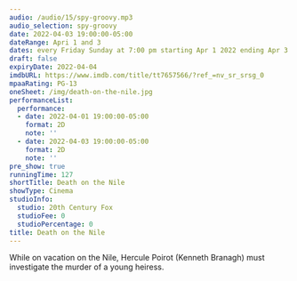 ```yaml
---
audio: /audio/15/spy-groovy.mp3
audio_selection: spy-groovy
date: 2022-04-03 19:00:00-05:00
dateRange: Apri 1 and 3
dates: every Friday Sunday at 7:00 pm starting Apr 1 2022 ending Apr 3 2022
draft: false
expiryDate: 2022-04-04
imdbURL: https://www.imdb.com/title/tt7657566/?ref_=nv_sr_srsg_0
mpaaRating: PG-13
oneSheet: /img/death-on-the-nile.jpg
performanceList:
  performance:
  - date: 2022-04-01 19:00:00-05:00
    format: 2D
    note: ''
  - date: 2022-04-03 19:00:00-05:00
    format: 2D
    note: ''
pre_show: true
runningTime: 127
shortTitle: Death on the Nile
showType: Cinema
studioInfo:
  studio: 20th Century Fox
  studioFee: 0
  studioPercentage: 0
title: Death on the Nile
---
```


While on vacation on the Nile, Hercule Poirot (Kenneth Branagh) must investigate the murder of a young heiress.